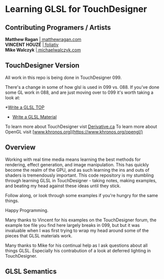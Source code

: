 # Learning GLSL for TouchDesigner #

## Contributing Programers / Artists ##

**Matthew Ragan** |[ matthewragan.com ](http://matthewragan.com)  
**VINCENT HOUZÉ** |[ foliativ ](http://www.foliativ.net/)  
**Mike Walczyk**  |[ michaelwalczyk.com ](http://www.michaelwalczyk.com/)  

## TouchDesigner Version ##

All work in this repo is being done in TouchDesigner 099. 

There's a change in some of how glsl is used in 099 vs. 088. If you've done some GL work in 088, and are just moving over to 099 it's worth taking a look at:  

*[Write a GLSL TOP](https://www.derivative.ca/wiki099/index.php?title=Write_a_GLSL_TOP)
* [Write a GLSL Material](https://www.derivative.ca/wiki099/index.php?title=GLSL_Material_Writing_Guide)

To learn more about TouchDesigner vist [Derivative.ca](http://derivative.ca/)
To learn more about OpenGL visit [www.khronos.org](https://www.khronos.org/opengl/)

## Overview ##

Working with real time media means learning the best methods for rendering, effect generation, and image manipulation. This has quickly become the realm of the GPU, and as such learning the ins and outs of shaders is tremendously important. This code repository is my stumbling through learning GLSL in TouchDesigner - taking notes, making examples, and beating my head against these ideas until they stick.

Follow along, or look through some examples if you're hungry for the same things.

Happy Programming.

Many thanks to Vincent for his examples on the TouchDesigner forum, the example toe file you find here largely breaks in 099, but but it was invaluable when I was first trying to wrap my head around some of the pieces that GLSL materials work.

Many thanks to Mike for his continual help as I ask questions about all things GLSL. Especially his contrabution of a look at deferred lighting in TouchDesigner.

## GLSL Semantics

